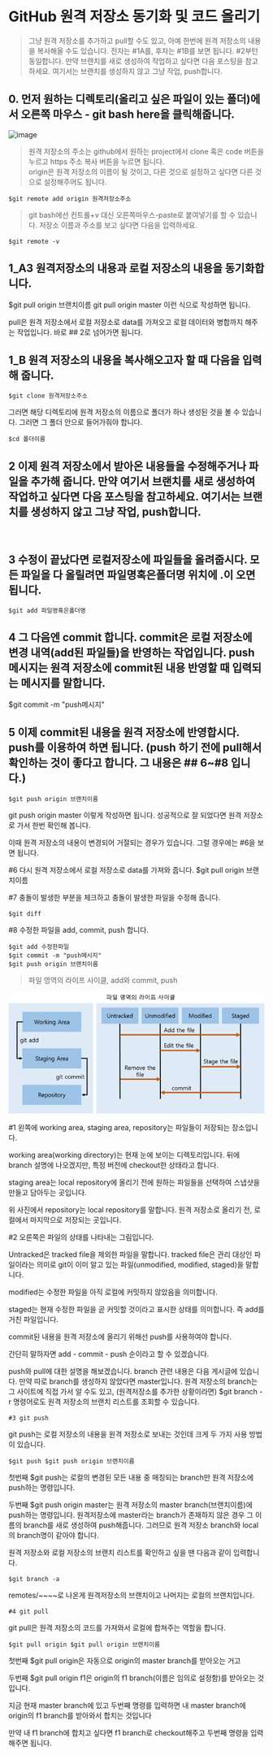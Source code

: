 # GitHub 원격 저장소 동기화 및 코드 올리기

> 그냥 원격 저장소를 추가하고 pull할 수도 있고, 아예 한번에 원격 저장소의 내용을 복사해올 수도 있습니다.
> 전자는 #1A를, 후자는 #1B를 보면 됩니다.  #2부턴 동일합니다. 
> 만약 브랜치를 새로 생성하여 작업하고 싶다면 다음 포스팅을 참고하세요.
> 여기서는 브랜치를 생성하지 않고 그냥 작업, push합니다.​

## 0. 먼저 원하는 디렉토리(올리고 싶은 파일이 있는 폴더)에서 오른쪽 마우스 - git bash here을 클릭해줍니다. 
![image](https://mblogthumb-phinf.pstatic.net/MjAyMDA5MDNfNzgg/MDAxNTk5MTM3NjYxMTU2.wlLoIAwG84QGTYB19PUZz4O2YGFdzUNIG1QmNzOm8vUg.WXrlt2bylS0OlGdYpb3xR_NzDyBOOGlIR34f5gRHseQg.PNG.developer1248/1.png?type=w800)

> 원격 저장소의 주소는 github에서 원하는 project에서 clone 혹은 code 버튼을 누르고 https 주소 복사 버튼을 누르면 됩니다.  
> origin은 원격 저장소의 이름이 될 것이고, 다른 것으로 설정하고 싶다면 다른 것으로 설정해주어도 됩니다.

```
$git remote add origin 원격저장소주소
```
> git bash에선 컨트롤+v 대신 오른쪽마우스-paste로 붙여넣기를 할 수 있습니다.
> 저장소 이름과 주소를 보고 싶다면 다음을 입력하세요.

```
$git remote -v
```

## 1_A3 원격저장소의 내용과 로컬 저장소의 내용을 동기화합니다.

$git pull origin 브랜치이름
git pull origin master 이런 식으로 작성하면 됩니다.

pull은 원격 저장소에서 로컬 저장소로 data를 가져오고 로컬 데이터와 병합까지 해주는 작업입니다. 바로 ## 2로 넘어가면 됩니다.
## 1_B 원격 저장소의 내용을 복사해오고자 할 때 다음을 입력해 줍니다.

```
$git clone 원격저장소주소
```
그러면 해당 디렉토리에 원격 저장소의 이름으로 폴더가 하나 생성된 것을 볼 수 있습니다. 그러면 그 폴더 안으로 들어가줘야 합니다.

```
$cd 폴더이름
```

## 2 이제 원격 저장소에서 받아온 내용들을 수정해주거나 파일을 추가해 줍니다. 만약 여기서 브랜치를 새로 생성하여 작업하고 싶다면 다음 포스팅을 참고하세요. 여기서는 브랜치를 생성하지 않고 그냥 작업, push합니다.
​

## 3 수정이 끝났다면 로컬저장소에 파일들을 올려줍시다. 모든 파일을 다 올릴려면 파일명혹은폴더명 위치에 .이 오면 됩니다.
```
$git ﻿add 파일명혹은폴더명
```

## 4 그 다음엔 commit 합니다. commit은 로컬 저장소에 변경 내역(add된 파일들)을 반영하는 작업입니다. push 메시지는 원격 저장소에 commit된 내용 반영할 때 입력되는 메시지를 말합니다. 

$git commit -m "push메시지"
​

## 5 이제 commit된 내용을 원격 저장소에 반영합시다. push를 이용하여 하면 됩니다. (push 하기 전에 pull해서 확인하는 것이 좋다고 합니다. 그 내용은 ## 6~#8 입니다.) 
```
$git push origin 브랜치이름
```
git push origin master 이렇게 작성하면 됩니다. 성공적으로 잘 되었다면 원격 저장소로 가서 한번 확인해 봅니다.

이때 원격 저장소의 내용이 변경되어 거절되는 경우가 있습니다. 그럴 경우에는 #6을 보면 됩니다.
​

#6 다시 원격 저장소에서 로컬 저장소로 data를 가져와 줍니다.
$git pull origin 브랜치이름

#7 충돌이 발생한 부분을 체크하고 충돌이 발생한 파일을 수정해 줍니다.

```
$git diff
```
#8 수정한 파일을 add, commit, push 합니다.

```
$git add 수정한파일
$git commit -m "push메시지"
$git push origin 브랜치이름
```

> 파일 영역의 라이프 사이클, add와 commit, push

![image](git_flow.png)

#1 왼쪽에 working area, staging area, repository는 파일들이 저장되는 장소입니다.

working area(working directory)는 현재 눈에 보이는 디렉토리입니다. 뒤에 branch 설명에 나오겠지만, 특정 버전에 checkout한 상태라고 합니다.

staging area는 local repository에 올리기 전에 원하는 파일들을 선택하여 스냅샷을 만들고 담아두는 곳입니다. 

위 사진에서 repository는 local repository를 말합니다. 원격 저장소로 올리기 전, 로컬에서 마지막으로 저장되는 곳입니다.
​

#2 오른쪽은 파일의 상태를 나타내는 그림입니다.

Untracked은 tracked file을 제외한 파일을 말합니다. tracked file은 관리 대상인 파일이라는 의미로 git이 이미 알고 있는 파일(unmodified, modified, staged)을 말합니다.

modified는 수정한 파일을 아직 로컬에 커밋하지 않았음을 의미합니다. 

staged는 현재 수정한 파일을 곧 커밋할 것이라고 표시한 상태를 의미합니다. 즉 add를 거친 파일입니다. ​

commit된 내용을 원격 저장소에 올리기 위해선 push를 사용하여야 합니다.

간단히 말하자면 add - commit - push 순이라고 할 수 있겠습니다.
​

push와 pull에 대한 설명을 해보겠습니다. branch 관련 내용은 다음 게시글에 있습니다. 만약 따로 branch를 생성하지 않았다면 master입니다. 원격 저장소의 branch는 그 사이트에 직접 가서 알 수도 있고, (원격저장소를 추가한 상황이라면) $git branch -r 명령어로도 원격 저장소의 브랜치 리스트를 조회할 수 있습니다.
```
#3 git push
```

git push는 로컬 저장소의 내용을 원격 저장소로 보내는 것인데 크게 두 가지 사용 방법이 있습니다.​
```
﻿$git push $git push origin 브랜치이름
```
첫번째 $git push는 로컬의 변경된 모든 내용 중 매칭되는 branch만 원격 저장소에 push하는 명령입니다.

두번째 $git push origin master는 원격 저장소의 master branch(브랜치이름)에 push하는 명령입니다. 원격저장소에 master라는 branch가 존재하지 않은 경우 그 이름의 branch를 새로 생성하여 push해줍니다. 그러므로 원격 저장소 branch와 local의 branch명이 같아야 합니다.

원격 저장소와 로컬 저장소의 브랜치 리스트를 확인하고 싶을 땐 다음과 같이 입력합니다.
```
﻿$git branch -a
 ```
remotes/~~~~로 나온게 원격저장소의 브랜치이고 나머지는 로컬의 브랜치입니다.​
```
#4 git pull
```

git pull은 원격 저장소의 코드를 가져와서 로컬에 합쳐주는 역할을 합니다.
```
﻿$git pull origin $git pull origin 브랜치이름
```
첫번째 $git pull origin은 자동으로 origin의 master branch를 받아오는 거고

두번째 $git pull origin f1은 origin의 f1 branch(이름은 임의로 설정함)를 받아오는 것입니다.

지금 현재 master branch에 있고 두번째 명령를 입력하면 내 master branch에 origin의 f1 branch를 받아와서 합치는 것입니다

만약 내 f1 branch에 합치고 싶다면 f1 branch로 checkout해주고 두번째 명령을 입력해주면 됩니다.

